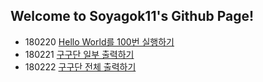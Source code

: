 ﻿## Welcome to Soyagok11's Github Page!


 * 180220 [Hello World를 100번 실행하기](Tasks/180220)
 * 180221 [구구단 일부 출력하기](Tasks/180221)
 * 180222 [구구단 전체 출력하기](Tasks/180222)